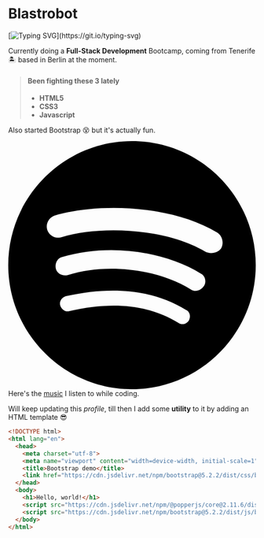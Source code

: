 # Blastrobot

[![Typing SVG](https://readme-typing-svg.demolab.com/?lines=Welcome!;Willkommen!;¡Bienvenido!)](https://git.io/typing-svg)

Currently doing a **Full-Stack Development** Bootcamp, coming from Tenerife 🏝 based in Berlin at the moment.

> #### Been fighting these 3 lately
> 
> - **HTML5**
> - **CSS3**
> - **Javascript**

Also started Bootstrap 😵 but it's actually fun.

<svg role="img" viewBox="0 0 24 24" xmlns="http://www.w3.org/2000/svg"><title>Spotify</title><path d="M12 0C5.4 0 0 5.4 0 12s5.4 12 12 12 12-5.4 12-12S18.66 0 12 0zm5.521 17.34c-.24.359-.66.48-1.021.24-2.82-1.74-6.36-2.101-10.561-1.141-.418.122-.779-.179-.899-.539-.12-.421.18-.78.54-.9 4.56-1.021 8.52-.6 11.64 1.32.42.18.479.659.301 1.02zm1.44-3.3c-.301.42-.841.6-1.262.3-3.239-1.98-8.159-2.58-11.939-1.38-.479.12-1.02-.12-1.14-.6-.12-.48.12-1.021.6-1.141C9.6 9.9 15 10.561 18.72 12.84c.361.181.54.78.241 1.2zm.12-3.36C15.24 8.4 8.82 8.16 5.16 9.301c-.6.179-1.2-.181-1.38-.721-.18-.601.18-1.2.72-1.381 4.26-1.26 11.28-1.02 15.721 1.621.539.3.719 1.02.419 1.56-.299.421-1.02.599-1.559.3z"/></svg>
Here's the [music](https://open.spotify.com/playlist/37i9dQZF1DWWQRwui0ExPn?si=9df1b36c31594f3f) I listen to while coding.

Will keep updating this *profile*, till then I add some **utility** to it by adding an HTML template 😎

```html
<!DOCTYPE html>
<html lang="en">
  <head>
    <meta charset="utf-8">
    <meta name="viewport" content="width=device-width, initial-scale=1">
    <title>Bootstrap demo</title>
    <link href="https://cdn.jsdelivr.net/npm/bootstrap@5.2.2/dist/css/bootstrap.min.css" rel="stylesheet" integrity="sha384-Zenh87qX5JnK2Jl0vWa8Ck2rdkQ2Bzep5IDxbcnCeuOxjzrPF/et3URy9Bv1WTRi" crossorigin="anonymous">
  </head>
  <body>
    <h1>Hello, world!</h1>
    <script src="https://cdn.jsdelivr.net/npm/@popperjs/core@2.11.6/dist/umd/popper.min.js" integrity="sha384-oBqDVmMz9ATKxIep9tiCxS/Z9fNfEXiDAYTujMAeBAsjFuCZSmKbSSUnQlmh/jp3" crossorigin="anonymous"></script>
    <script src="https://cdn.jsdelivr.net/npm/bootstrap@5.2.2/dist/js/bootstrap.min.js" integrity="sha384-IDwe1+LCz02ROU9k972gdyvl+AESN10+x7tBKgc9I5HFtuNz0wWnPclzo6p9vxnk" crossorigin="anonymous"></script>
  </body>
</html>
```

<!--
**Blastrobot/blastrobot** is a ✨ _special_ ✨ repository because its `README.md` (this file) appears on your GitHub profile.

Here are some ideas to get you started:

- 🔭 I’m currently working on ...
- 🌱 I’m currently learning ...
- 👯 I’m looking to collaborate on ...
- 🤔 I’m looking for help with ...
- 💬 Ask me about ...
- 📫 How to reach me: ...
- 😄 Pronouns: ...
- ⚡ Fun fact: ...
-->
